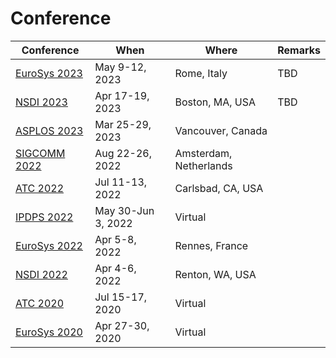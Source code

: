 # Conference

| Conference                                                  | When               | Where                  | Remarks |
| ----------------------------------------------------------- | ------------------ | ---------------------- | ------- |
| [EuroSys 2023](../reading-notes/conference/eurosys-2023.md) | May 9-12, 2023     | Rome, Italy            | TBD     |
| [NSDI 2023](../reading-notes/conference/nsdi-2023/)         | Apr 17-19, 2023    | Boston, MA, USA        | TBD     |
| [ASPLOS 2023](../reading-notes/conference/asplos-2023/)     | Mar 25-29, 2023    | Vancouver, Canada      |         |
| [SIGCOMM 2022](../reading-notes/conference/sigcomm-2022/)   | Aug 22-26, 2022    | Amsterdam, Netherlands |         |
| [ATC 2022](../reading-notes/conference/atc-2022/)           | Jul 11-13, 2022    | Carlsbad, CA, USA      |         |
| [IPDPS 2022](../reading-notes/conference/ipdps-2022/)       | May 30-Jun 3, 2022 | Virtual                |         |
| [EuroSys 2022](../reading-notes/conference/eurosys-2022/)   | Apr 5-8, 2022      | Rennes, France         |         |
| [NSDI 2022](../reading-notes/conference/nsdi-2022.md)       | Apr 4-6, 2022      | Renton, WA, USA        |         |
| [ATC 2020](../reading-notes/conference/atc-2020/)           | Jul 15-17, 2020    | Virtual                |         |
| [EuroSys 2020](../reading-notes/conference/eurosys-2020.md) | Apr 27-30, 2020    | Virtual                |         |
